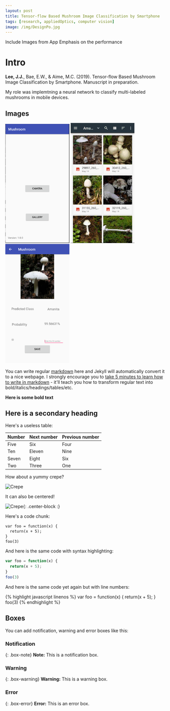 ```yaml
---
layout: post
title: Tensor-flow Based Mushroom Image Classification by Smartphone
tags: [research, appliedOptics, computer vision]
image: /img/DesignPo.jpg
---
```




Include Images from App
Emphasis on the performance

# Intro
__Lee, J.J.__, Bae, E.W., & Aime, M.C. (2019). 
Tensor-flow Based Mushroom Image Classification by Smartphone. Manuscript in preparation.

My role was implemtning a neural network to classify multi-labeled mushrooms in mobile devices.


## Images

<img src="/img/mr_menu.png" width="40%" height="30%" title="First Menu" alt="First Menu"></img>
<img src="/img/mr_pick.jpg" width="40%" height="30%" title="Choosing a mushroom img from Gallery" alt="Choosing a mushroom img from Gallery"></img>
<img src="/img/mr_result.png" width="40%" height="30%" title="Here is the prediction" alt="Here is the prediction"></img>










You can write regular [markdown](http://markdowntutorial.com/) here and Jekyll will automatically convert it to a nice webpage.  I strongly encourage you to [take 5 minutes to learn how to write in markdown](http://markdowntutorial.com/) - it'll teach you how to transform regular text into bold/italics/headings/tables/etc.

**Here is some bold text**

## Here is a secondary heading

Here's a useless table:

| Number | Next number | Previous number |
| :------ |:--- | :--- |
| Five | Six | Four |
| Ten | Eleven | Nine |
| Seven | Eight | Six |
| Two | Three | One |


How about a yummy crepe?

![Crepe](https://s3-media3.fl.yelpcdn.com/bphoto/cQ1Yoa75m2yUFFbY2xwuqw/348s.jpg)

It can also be centered!

![Crepe](https://s3-media3.fl.yelpcdn.com/bphoto/cQ1Yoa75m2yUFFbY2xwuqw/348s.jpg){: .center-block :}

Here's a code chunk:

~~~
var foo = function(x) {
  return(x + 5);
}
foo(3)
~~~

And here is the same code with syntax highlighting:

```javascript
var foo = function(x) {
  return(x + 5);
}
foo(3)
```

And here is the same code yet again but with line numbers:

{% highlight javascript linenos %}
var foo = function(x) {
  return(x + 5);
}
foo(3)
{% endhighlight %}

## Boxes
You can add notification, warning and error boxes like this:

### Notification

{: .box-note}
**Note:** This is a notification box.

### Warning

{: .box-warning}
**Warning:** This is a warning box.

### Error

{: .box-error}
**Error:** This is an error box.
